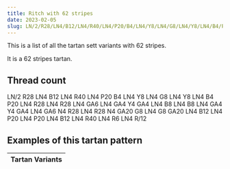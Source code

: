 ```yaml
---
title: Ritch with 62 stripes
date: 2023-02-05
slug: LN/2/R28/LN4/B12/LN4/R40/LN4/P20/B4/LN4/Y8/LN4/G8/LN4/Y8/LN4/B4/P20/LN4/R28/LN4/R28/LN4/GA6/LN4/GA4/Y4/GA4/LN4/B8/LN4/B8/LN4/GA4/Y4/GA4/LN4/GA6/N4/R28/LN4/R28/N4/GA20/G8/LN4/G8/GA20/LN4/B12/LN4/P20/LN4/P20/LN4/B12/LN4/R40/LN4/R6/LN4/R/12
---
```

This is a list of all the tartan sett variants with 62 stripes.

It is a 62 stripes tartan.


## Thread count
LN/2 R28 LN4 B12 LN4 R40 LN4 P20 B4 LN4 Y8 LN4 G8 LN4 Y8 LN4 B4 P20 LN4 R28 LN4 R28 LN4 GA6 LN4 GA4 Y4 GA4 LN4 B8 LN4 B8 LN4 GA4 Y4 GA4 LN4 GA6 N4 R28 LN4 R28 N4 GA20 G8 LN4 G8 GA20 LN4 B12 LN4 P20 LN4 P20 LN4 B12 LN4 R40 LN4 R6 LN4 R/12

## Examples of this tartan pattern

| Tartan Variants |
|---------------|
